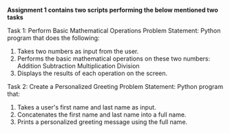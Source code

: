 
**Assignment 1 contains two scripts performing the below mentioned two  tasks**

Task 1: Perform Basic Mathematical Operations
Problem Statement: Python program that does the following:
1.  Takes two numbers as input from the user.
2.  Performs the basic mathematical operations on these two numbers:
   Addition
	 Subtraction
	 Multiplication
	 Division
3.  Displays the results of each operation on the screen.

   Task 2: Create a Personalized Greeting
Problem Statement: Python program that:
1.  Takes a user's first name and last name as input.
2.  Concatenates the first name and last name into a full name.
3.  Prints a personalized greeting message using the full name.

